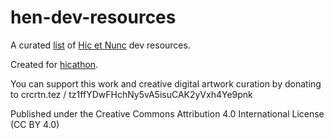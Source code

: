 # hen-dev-resources

A curated [list](list.md) of [Hic et Nunc](https://www.hicetnunc.art/) dev resources.

Created for [hicathon](https://www.hicathon.xyz/).

You can support this work and creative digital artwork curation by donating to crcrtn.tez / tz1ffYDwFHchNy5vA5isuCAK2yVxh4Ye9pnk

Published under the Creative Commons Attribution 4.0 International License (CC BY 4.0)
